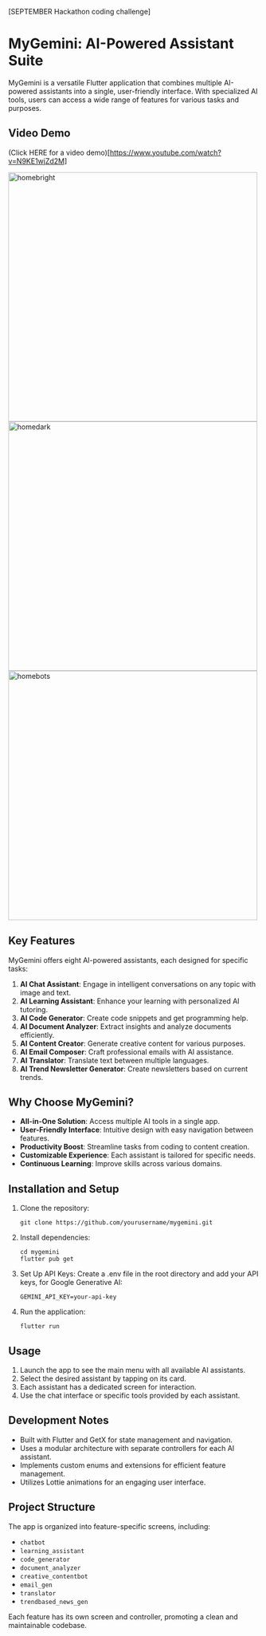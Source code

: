 [SEPTEMBER Hackathon coding challenge]

# MyGemini: AI-Powered Assistant Suite

MyGemini is a versatile Flutter application that combines multiple AI-powered assistants into a single, user-friendly interface. With specialized AI tools, users can access a wide range of features for various tasks and purposes.

## Video Demo

(Click HERE for a video demo)[https://www.youtube.com/watch?v=N9KE1wjZd2M]

<img src="https://github.com/user-attachments/assets/e6fe79cc-263c-4c76-ad90-e3d5a32e5183" alt="homebright"  height="500">  <img src="https://github.com/user-attachments/assets/0e185b79-64e3-4534-96fe-219056e31cd3" alt="homedark"  height="500"> <img src="https://github.com/user-attachments/assets/d5d3994a-76d1-4782-93ce-90a3e31805ab" alt="homebots"  height="500">


## Key Features

MyGemini offers eight AI-powered assistants, each designed for specific tasks:

1. **AI Chat Assistant**: Engage in intelligent conversations on any topic with image and text.
2. **AI Learning Assistant**: Enhance your learning with personalized AI tutoring.
3. **AI Code Generator**: Create code snippets and get programming help.
4. **AI Document Analyzer**: Extract insights and analyze documents efficiently.
5. **AI Content Creator**: Generate creative content for various purposes.
6. **AI Email Composer**: Craft professional emails with AI assistance.
7. **AI Translator**: Translate text between multiple languages.
8. **AI Trend Newsletter Generator**: Create newsletters based on current trends.

## Why Choose MyGemini?

- **All-in-One Solution**: Access multiple AI tools in a single app.
- **User-Friendly Interface**: Intuitive design with easy navigation between features.
- **Productivity Boost**: Streamline tasks from coding to content creation.
- **Customizable Experience**: Each assistant is tailored for specific needs.
- **Continuous Learning**: Improve skills across various domains.

## Installation and Setup

1. Clone the repository:

   ```
   git clone https://github.com/yourusername/mygemini.git
   ```

2. Install dependencies:

   ```
   cd mygemini
   flutter pub get
   ```

3. Set Up API Keys:
   Create a .env file in the root directory and add your API keys, for Google Generative AI:

   ```
   GEMINI_API_KEY=your-api-key
   ```

4. Run the application:
   ```
   flutter run
   ```

## Usage

1. Launch the app to see the main menu with all available AI assistants.
2. Select the desired assistant by tapping on its card.
3. Each assistant has a dedicated screen for interaction.
4. Use the chat interface or specific tools provided by each assistant.

## Development Notes

- Built with Flutter and GetX for state management and navigation.
- Uses a modular architecture with separate controllers for each AI assistant.
- Implements custom enums and extensions for efficient feature management.
- Utilizes Lottie animations for an engaging user interface.

## Project Structure

The app is organized into feature-specific screens, including:

- `chatbot`
- `learning_assistant`
- `code_generator`
- `document_analyzer`
- `creative_contentbot`
- `email_gen`
- `translator`
- `trendbased_news_gen`

Each feature has its own screen and controller, promoting a clean and maintainable codebase.
